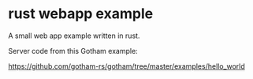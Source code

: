 # rust webapp example

A small web app example written in rust.

Server code from this Gotham example:

https://github.com/gotham-rs/gotham/tree/master/examples/hello_world
